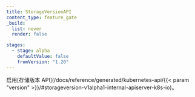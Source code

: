 ```yaml
---
title: StorageVersionAPI
content_type: feature_gate
_build:
  list: never
  render: false

stages:
  - stage: alpha 
    defaultValue: false
    fromVersion: "1.20"
---
```

<!--
Enable the
[storage version API](/docs/reference/generated/kubernetes-api/{{< param "version" >}}/#storageversion-v1alpha1-internal-apiserver-k8s-io).
-->
启用[存储版本 API](/docs/reference/generated/kubernetes-api/{{< param "version" >}}/#storageversion-v1alpha1-internal-apiserver-k8s-io)。
